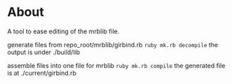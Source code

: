 About
===
A tool to ease editing of the mrblib file.  

generate files from repo_root/mrblib/girbind.rb
`ruby mk.rb decompile`
the output is under ./build/lib  

assemble files into one file for mrblib
`ruby mk.rb compile`
the generated file is at ./current/girbind.rb  
